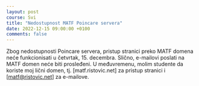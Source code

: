 ```yaml
---
layout: post
course: Svi
title: "Nedostupnost MATF Poincare servera"
date: 2022-12-15 09:00:00 +0100
comments: false
---
```


Zbog nedostupnosti Poincare servera, pristup stranici preko MATF domena neće funkcionisati u četvrtak, 15. decembra. Slično, e-mailovi poslati na MATF domen neće biti prosleđeni. U međuvremenu, molim studente da koriste moj lični domen, tj. [matf.ristovic.net] za pristup stranici i [matf@ristovic.net] za e-mailove.
